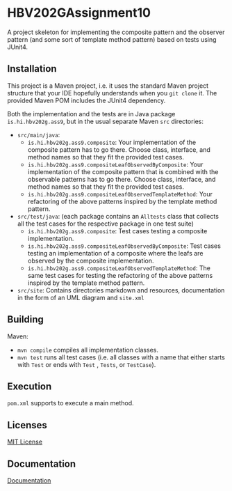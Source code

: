 # HBV202GAssignment10

A project skeleton for implementing the composite pattern and the observer pattern (and some sort of template method
pattern) based on tests using JUnit4.

## Installation

This project is a Maven project, i.e. it uses the standard Maven project structure that your IDE hopefully understands
when you `git clone` it. The provided Maven POM includes the JUnit4 dependency.

Both the implementation and the tests are in Java package `is.hi.hbv202g.ass9`, but in the usual separate Maven `src`
directories:

- `src/main/java`:
    - `is.hi.hbv202g.ass9.composite`: Your implementation of the composite pattern has to go there. Choose class,
      interface, and method names so that they fit the provided test cases.
    - `is.hi.hbv202g.ass9.compositeLeafObservedByComposite`: Your implementation of the composite pattern that is
      combined with the observable patterns has to go there. Choose class, interface, and method names so that they fit
      the provided test cases.
    - `is.hi.hbv202g.ass9.compositeLeafObservedTemplateMethod`: Your refactoring of the above patterns inspired by the
      template method pattern.
- `src/test/java`: (each package contains an `Alltests` class that collects all the test cases for the respective
  package in one test suite)
    - `is.hi.hbv202g.ass9.composite`: Test cases testing a composite implementation.
    - `is.hi.hbv202g.ass9.compositeLeafObservedByComposite`: Test cases testing an implementation of a composite where
      the leafs are observed by the composite implementation.
    - `is.hi.hbv202g.ass9.compositeLeafObservedTemplateMethod`: The same test cases for testing the refactoring of the
      above patterns inspired by the template method pattern.
- `src/site`: Contains directories markdown and resources, documentation in the form of an UML diagram and `site.xml`

## Building

Maven:

- `mvn compile` compiles all implementation classes.
- `mvn test` runs all test cases (i.e. all classes with a name that either starts with `Test` or ends with `Test`
  , `Tests`, or `TestCase`).

## Execution

`pom.xml` supports to execute a main method.

## Licenses

[MIT License](LICENSE)

## Documentation

[Documentation](src/site/markdown/documentation.md)
